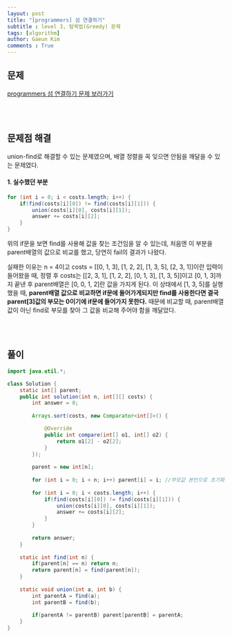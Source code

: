 ```yaml
---
layout: post
title: "[programmers] 섬 연결하기"
subtitle : level 3, 탐욕법(Greedy) 문제
tags: [algorithm]
author: Gaeun Kim
comments : True
---
```


<h2>문제</h2>

[programmers 섬 연결하기 문제 보러가기](https://programmers.co.kr/learn/courses/30/lessons/42861?language=java)

<br><br>

<h2>문제점 해결</h2>

union-find로 해결할 수 있는 문제였으며, 배열 정렬을 꼭 잊으면 안됨을 깨달을 수 있는 문제였다.

#### 1. 실수했던 부분

```java
for (int i = 0; i < costs.length; i++) {
    if(find(costs[i][0]) != find(costs[i][1])) {
		union(costs[i][0], costs[i][1]);
		answer += costs[i][2];
	}
}
```

위의 if문을 보면 find를 사용해 값을 찾는 조건임을 알 수 있는데, 처음엔 이 부분을 parent배열의 값으로 비교를 했고, 당연히 fail의 결과가 나왔다.

실패한 이유는 n = 4이고 costs = [[0, 1, 3], [1, 2, 2], [1, 3, 5], [2, 3, 1]]이란 입력이 들어왔을 때, 정렬 후 costs는 [[2, 3, 1], [1, 2, 2], [0, 1, 3], [1, 3, 5]]이고 [0, 1, 3]까지 끝낸 후 parent배열은 [0, 0, 1, 2]란 값을 가지게 된다. 이 상태에서 [1, 3, 5]를 실행했을 때, **parent배열 값으로 비교하면 if문에 들어가게되지만 find를 사용한다면 결국 parent[3]값의 부모는 0이기에 if문에 들어가지 못한다.** 때문에 비교할 때, parent배열값이 아닌 find로 부모를 찾아 그 값을 비교해 주어야 함을 깨달았다.

<br><br>

<h2>풀이</h2>

```java
import java.util.*;

class Solution {
	static int[] parent;
	public int solution(int n, int[][] costs) {
		int answer = 0;
		
		Arrays.sort(costs, new Comparator<int[]>() {

			@Override
			public int compare(int[] o1, int[] o2) {
				return o1[2] - o2[2];
			}
		});
		
		parent = new int[n];
		
		for (int i = 0; i < n; i++) parent[i] = i; //부모값 본인으로 초기화
		
		for (int i = 0; i < costs.length; i++) {
			if(find(costs[i][0]) != find(costs[i][1])) {
				union(costs[i][0], costs[i][1]);
				answer += costs[i][2];
			}
		}
		
		return answer;
	}
	
	static int find(int n) {
		if(parent[n] == n) return n;
		return parent[n] = find(parent[n]);
	}
	
	static void union(int a, int b) {
		int parentA = find(a);
		int parentB = find(b);
		
		if(parentA != parentB) parent[parentB] = parentA;
	}
}
```

